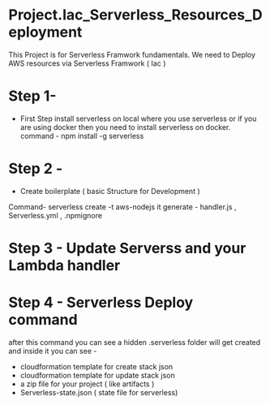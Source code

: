 # Project.Iac_Serverless_Resources_Deployment


This Project is for Serverless Framwork fundamentals.
We need to Deploy AWS resources via Serverless Framwork ( Iac )

# Step 1-
- First Step install serverless on local where you use serverless
  or
  if you are using docker then you need to install serverless on docker.
command -
npm install -g serverless


# Step 2 - 
-  Create boilerplate ( basic Structure for Development )

Command-
serverless create -t aws-nodejs
it generate - handler.js , Serverless.yml , .npmignore


# Step 3 - Update Serverss and your Lambda handler


# Step 4 - Serverless Deploy command 

after this command you can see a hidden .serverless folder will get created and inside it
you can see -
- cloudformation template for create stack json
- cloudformation template for update stack json
- a zip file for your project ( like artifacts )
- Serverless-state.json ( state file for serverless)







